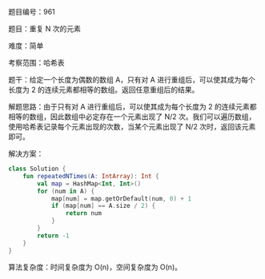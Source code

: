 题目编号：961

题目：重复 N 次的元素

难度：简单

考察范围：哈希表

题干：给定一个长度为偶数的数组 A，只有对 A 进行重组后，可以使其成为每个长度为 2 的连续元素都相等的数组。返回任意重组后的结果。

解题思路：由于只有对 A 进行重组后，可以使其成为每个长度为 2 的连续元素都相等的数组，因此数组中必定存在一个元素出现了 N/2 次。我们可以遍历数组，使用哈希表记录每个元素出现的次数，当某个元素出现了 N/2 次时，返回该元素即可。

解决方案：

```kotlin
class Solution {
    fun repeatedNTimes(A: IntArray): Int {
        val map = HashMap<Int, Int>()
        for (num in A) {
            map[num] = map.getOrDefault(num, 0) + 1
            if (map[num] == A.size / 2) {
                return num
            }
        }
        return -1
    }
}
```

算法复杂度：时间复杂度为 O(n)，空间复杂度为 O(n)。